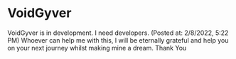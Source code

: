 # VoidGyver
VoidGyver is in development. I need developers. (Posted at: 2/8/2022, 5:22 PM)
Whoever can help me with this, I will be eternally grateful and help you on your next journey whilst making mine a dream.
Thank You
